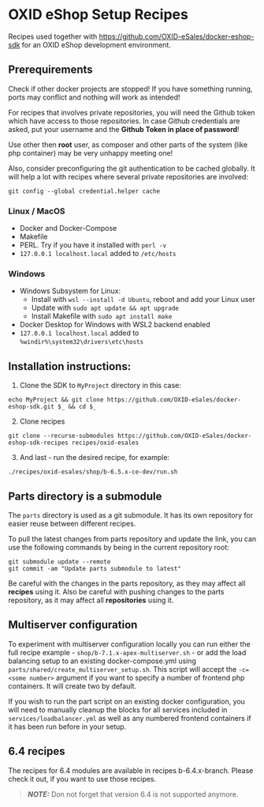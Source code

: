 # OXID eShop Setup Recipes

Recipes used together with https://github.com/OXID-eSales/docker-eshop-sdk for an OXID eShop development environment.

## Prerequirements

Check if other docker projects are stopped! If you have something running, ports may conflict and nothing will work as intended!

For recipes that involves private repositories, you will need the Github token which have access to those repositories.
In case Github credentials are asked, put your username and the **Github Token in place of password**!

Use other then **root** user, as composer and other parts of the system (like php container) may be very unhappy meeting one!

Also, consider preconfiguring the git authentication to be cached globally. It will help a lot with recipes where several private repositories are involved:
```
git config --global credential.helper cache
```

### Linux / MacOS

- Docker and Docker-Compose
- Makefile
- PERL. Try if you have it installed with `perl -v`
- `127.0.0.1 localhost.local` added to `/etc/hosts`

### Windows

- Windows Subsystem for Linux:
  - Install with `wsl --install -d Ubuntu`, reboot and add your Linux user
  - Update with `sudo apt update && apt upgrade`
  - Install Makefile with `sudo apt install make`
- Docker Desktop for Windows with WSL2 backend enabled
- `127.0.0.1 localhost.local` added to `%windir%\system32\drivers\etc\hosts`

## Installation instructions:

1. Clone the SDK to ``MyProject`` directory in this case:
```
echo MyProject && git clone https://github.com/OXID-eSales/docker-eshop-sdk.git $_ && cd $_
```

2. Clone recipes
```
git clone --recurse-submodules https://github.com/OXID-eSales/docker-eshop-sdk-recipes recipes/oxid-esales
```

3. And last - run the desired recipe, for example:
```
./recipes/oxid-esales/shop/b-6.5.x-ce-dev/run.sh
```

## Parts directory is a submodule

The ``parts`` directory is used as a git submodule. It has its own repository for easier reuse between
different recipes.

To pull the latest changes from parts repository and update the link, you can use the following commands by being in the current repository root:

```
git submodule update --remote
git commit -am "Update parts submodule to latest"
```

Be careful with the changes in the parts repository, as they may affect all **recipes** using it.
Also be careful with pushing changes to the parts repository, as it may affect all **repositories** using it.

## Multiserver configuration

To experiment with multiserver configuration locally you can run either the full recipe example - ``shop/b-7.1.x-apex-multiserver.sh`` - or add the load balancing setup to an existing docker-compose.yml using ``parts/shared/create_multiserver_setup.sh``. This script will accept the ``-c=<some number>`` argument if you want to specify a number of frontend php containers. It will create two by default.

If you wish to run the part script on an existing docker configuration, you will need to manually cleanup the blocks for all services included in ``services/loadbalancer.yml`` as well as any numbered frontend containers if it has been run before in your setup.

## 6.4 recipes

The recipes for 6.4 modules are available in recipes b-6.4.x-branch. Please check it out, if you want to use those
recipes.

> **_NOTE:_** Don not forget that version 6.4 is not supported anymore.
